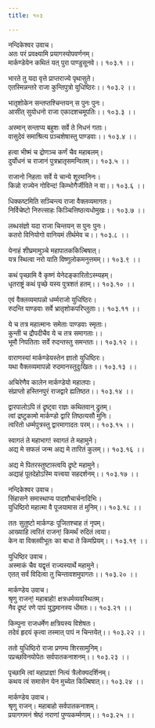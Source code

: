 ```yaml
---
title: १०३

---
```

नन्दिकेश्वर उवाच।  
अतः परं प्रवक्ष्यामि प्रयागस्योपवर्णनम्।  
मार्कण्डेयेन कथितं यत् पुरा पाण्डुसूनवे।। १०३.१ ।।  
  
भारते तु यदा वृत्ते प्राप्तराज्ये पृथासुते।  
एतस्मिन्नन्तरे राजा कुन्तिपुत्रो युधिष्ठिरः।। १०३.२ ।।  
  
भातृशोकेन सन्तप्तश्चिन्तयन् स पुनः पुनः।  
आसीत् सुयोधनो राजा एकादशचमूपतिः।। १०३.३ ।।  
  
अस्मान् सन्ताप्य बहुशः सर्वे ते निधनं गताः।  
वासुदेवं समाश्रित्य प़ञ्चशेषास्तु पाण्डवाः।। १०३.४ ।।  
  
हत्वा भीष्मं च द्रोणञ्च कर्णं चैव महाबलम्।  
दुर्योधनं च राजानं पुत्रभ्रातृसमन्वितम्।। १०३.५ ।।  
  
राजानो निहताः सर्वे ये चान्ये शूरमानिनः।  
किन्नो राज्येन गोविन्द! किम्भोगैर्जीविते न वा।। १०३.६ ।।  
  
धिक्कष्टमिति सञ्चिन्त्य राजा वैक्लव्यमागतः।  
निर्विचेष्टो निरुत्साहः किञ्चित्तिष्ठत्यधोमुखः।। १०३.७ ।।  
  
लब्धसंज्ञो यदा राजा चिन्तयन् स पुनः पुनः।  
कतरो विनियोगो वानियमं तीर्थमेव च।। १०३.८ ।।  
  
येनाहं शीघ्रमामुञ्चे महापातककिल्बिषात्।  
यत्र स्थित्वा नरो याति विष्णुलोकमनुत्तमम्।। १०३.९ ।।  
  
कथं पृच्छामि वै कृष्णं येनेदङ्कारितोऽस्म्यहम्।  
धृतराष्ट्रं कथं पृच्छे यस्य पुत्रशतं हतम्।। १०३.१० ।।  
  
एवं वैक्लव्यमापन्नो धर्म्मराजो युधिष्ठिरः।  
रुदन्ति पाण्डवाः सर्वे भ्रातृशोकपरिप्लुताः।। १०३.११ ।।  
  
ये च तत्र महात्मानः समेताः पाण्डवाः स्मृताः।  
कुन्ती च द्रौपदीचैव ये च तत्र समागताः।।  
भूमौ निपतिताः सर्वे रुदन्तस्तु समन्ततः।। १०३.१२ ।।  
  
वाराणस्यां मार्कण्डेयस्तेन ज्ञातो युधिष्ठिरः।  
यथा वैक्लव्यमापन्नो रुदमानस्तुदुःखितः।। १०३.१३ ।।  
  
अचिरेणैव कालेन मार्कण्डेयो महातपाः।  
संप्राप्तो हस्तिनपुरं राजद्वारे ह्यतिष्ठत।। १०३.१४ ।।  
  
द्वारपालोऽपि तं द्रृष्ट्वा राज्ञः कथितवान् द्रुतम्।  
त्वां द्रष्टुकामो मार्कण्डो द्वारि तिष्ठत्यसौ मुनिः।  
त्वरितो धर्म्मपुत्रस्तु द्वारमागादतः परम्।। १०३.१५ ।।  
  
स्वागतं ते महाभाग! स्वागतं ते महामुने।  
अद्य मे सफलं जन्म अद्य मे तारितं कुलम्।। १०३.१६ ।।  
  
अद्य मे पितरस्तुष्टास्त्वयि द्रृष्टे महामुने।  
अद्याहं पूतदेहोऽस्मि यत्त्वया सहदर्शनम्।। १०३.१७ ।।  
  
नन्दिकेश्वर उवाच।  
सिंहासने समास्थाप्य पादशौचार्चनादिभिः।  
युधिष्ठिरो महात्मा वै पूजयामास तं मुनिम्।। १०३.१८ ।।  
  
ततः सुतुष्टो मार्कण्डः पूजितश्चाह तं नृपम्।  
आख्याहि त्वरितं राजन्! किमर्थं रुदितं त्वया।  
केन वा विक्लवीभूतः का बाधा ते किमप्रियम्।। १०३.१९ ।।  
  
युधिष्ठिर उवाच।  
अस्माकं चैव यद्वृत्तं राज्यस्यार्थे महामुने।  
एतत् सर्वं विदित्वा तु चिन्तावशमुपागतः।। १०३.२० ।।  
  
मार्कण्डेय उवाच।  
श्रृणु राजन्! महाबाहो! क्षत्रधर्मव्यवस्थितम्।  
नैव द्रृष्टं रणे पापं युद्धमानस्य धीमतः।। १०३.२१ ।।  
  
किम्पुना राजधर्मेण क्षत्रियस्य विशेषतः।  
तदेवं हृदयं कृत्वा तस्मात् पापं न चिन्तयेत्।। १०३.२२ ।।  
  
ततो युधिष्ठिरो राजा प्रणम्य शिरसामुनिम्।  
पप्रच्छविनयोपेतः सर्वपातकनाशनम्।। १०३.२३ ।।  
  
पृच्छामि त्वां महाप्राज्ञ! नित्यं त्रैलोक्यदर्शिनम्।  
कथय त्वं समासेन येन मुच्येत किल्बिषात्।। १०३.२४ ।।  
  
मार्कण्डेय उवाच।  
श्रृणु राजन्। महाबाहो सर्वपातकनाशम्।  
प्रयागगमनं श्रेष्ठं नराणां पुण्यकर्म्मणाम्।। १०३.२५ ।।